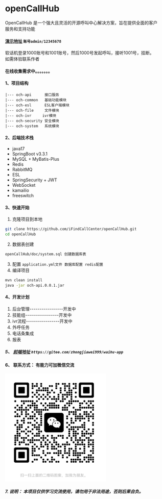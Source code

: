 # openCallHub
OpenCallHub 是一个强大且灵活的开源呼叫中心解决方案，旨在提供全面的客户服务和支持功能

#### [演示地址](http://59.110.143.217/) `账号admin/12345678`
软话机登录1000账号和1001账号，然后1000号发起呼叫，接听1001号，挂断。 如需体验联系作者

#### 在线收集需求中。。。。。。。

#### 1、项目结构

    |--- och-api      接口服务
    |--- och-common   基础功能模块
    |--- och-esl      ESL客户端模块
    |--- och-file     文件模块
    |--- och-ivr     ivr模块
    |--- och-security 安全模块
    |--- och-system   系统模块

#### 2、后端技术栈
- java17
- SpringBoot v3.3.1
- MySQL + MyBatis-Plus
- Redis 
- RabbitMQ
- ESL 
- SpringSecurity + JWT
- WebSocket
- kamailio
- freeswitch


#### 3、快速开始
1. 克隆项目到本地
```bash
git clone https://github.com/iFindCallCenter/openCallHub.git
cd openCallHub
```
2. 数据表创建
```bash
openCallHub/doc/system.sql 创建数据库表
```
3. 配置
``application.yml文件 数据库配置 redis配置``
4. 编译项目
```bash
mvn clean install
java -jar och-api.0.0.1.jar
```

#### 4、开发计划
1. 后台管理-----------------开发中
2. 技能组-----------------开发中
3. ivr流程-----------------开发中
4. 外呼任务
5. 电话条集成
6. 报表

##### 5、 [前端地址](https://gitee.com/zhongjiawei999/waihu-app) `https://gitee.com/zhongjiawei999/waihu-app`

#### 6、 联系方式： 有能力可加微信交流

![微信](image.png)

##### 7. **说明：** 本项目仅供学习交流使用，请勿用于非法用途，否则后果自负。
  